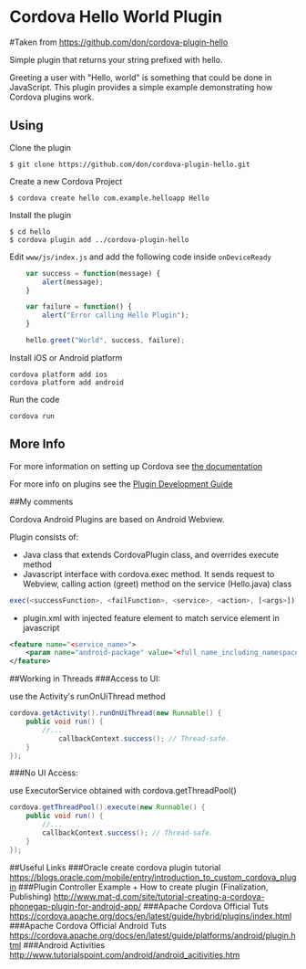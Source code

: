 # Cordova Hello World Plugin
#Taken from
https://github.com/don/cordova-plugin-hello


Simple plugin that returns your string prefixed with hello.

Greeting a user with "Hello, world" is something that could be done in JavaScript. This plugin provides a simple example demonstrating how Cordova plugins work.

## Using
Clone the plugin

    $ git clone https://github.com/don/cordova-plugin-hello.git

Create a new Cordova Project

    $ cordova create hello com.example.helloapp Hello
    
Install the plugin

    $ cd hello
    $ cordova plugin add ../cordova-plugin-hello
    

Edit `www/js/index.js` and add the following code inside `onDeviceReady`

```js
    var success = function(message) {
        alert(message);
    }

    var failure = function() {
        alert("Error calling Hello Plugin");
    }

    hello.greet("World", success, failure);
```

Install iOS or Android platform

    cordova platform add ios
    cordova platform add android
    
Run the code

    cordova run 

## More Info

For more information on setting up Cordova see [the documentation](http://cordova.apache.org/docs/en/4.0.0/guide_cli_index.md.html#The%20Command-Line%20Interface)

For more info on plugins see the [Plugin Development Guide](http://cordova.apache.org/docs/en/4.0.0/guide_hybrid_plugins_index.md.html#Plugin%20Development%20Guide)

##My comments

Cordova Android Plugins are based on Android Webview.

Plugin consists of:

* Java class that extends CordovaPlugin class, and overrides execute method
* Javascript interface with cordova.exec method. It sends request to Webview, calling 
action (greet) method on the service (Hello.java) class

```js
exec(<successFunction>, <failFunction>, <service>, <action>, [<args>]);
```

* plugin.xml with injected feature element to match service element in javascript

```xml
<feature name="<service_name>">
    <param name="android-package" value="<full_name_including_namespace>" />
</feature>
```

##Working in Threads 
###Access to UI:

use the Activity's runOnUiThread method

```java
cordova.getActivity().runOnUiThread(new Runnable() {
	public void run() {
	    //...
	        callbackContext.success(); // Thread-safe.
	}
});
```

###No UI Access:

use ExecutorService obtained with cordova.getThreadPool()

```java
cordova.getThreadPool().execute(new Runnable() {
	public void run() {
	    //...
	    callbackContext.success(); // Thread-safe.
    }
});
```

##Useful Links
###Oracle create cordova plugin tutorial
https://blogs.oracle.com/mobile/entry/introduction_to_custom_cordova_plugin
###Plugin Controller Example + How to create plugin (Finalization, Publishing)
http://www.mat-d.com/site/tutorial-creating-a-cordova-phonegap-plugin-for-android-app/
###Apache Cordova Official Tuts
https://cordova.apache.org/docs/en/latest/guide/hybrid/plugins/index.html
###Apache Cordova Official Android Tuts
https://cordova.apache.org/docs/en/latest/guide/platforms/android/plugin.html
###Android Activities
http://www.tutorialspoint.com/android/android_acitivities.htm
